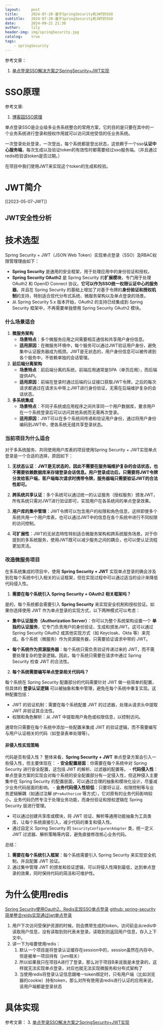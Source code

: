 ```yaml
---
layout:     post
title:      2024-07-20-基于SpringSecurity和JWT的SSO
subtitle:   2024-07-20-基于SpringSecurity和JWT的SSO
date:       2024-09-21 21:30
author:     lily
header-img: img/springSecurity.jpg
catalog:    true
tags:
    - springSecurity
---
```


参考文章：
1. [单点登录SSO解决方案之SpringSecurity+JWT实现](https://juejin.cn/post/6990362572788596749)
# SSO原理
参考文章:
1. [博客园SSO原理](https://www.cnblogs.com/qdhxhz/p/17007958.html)

单点登录SSO是企业级多业务系统整合的常用方案，它的目的是只要在其中的一个业务系统进行登录和授权作用就可以访问其他受信的任业务系统。

一次登录处处登录，一次登出，每个系统都是登出状态，这依赖于一个sso**认证中心服务端**，每次生成以及验证token的有效性时都需要经过sso服务端。（并且通过redis检验该token是否过期。）

在项目中我们使用JWT来实现这个token的生成和校验。


# JWT简介
[[2023-05-07-JWT]]

## JWT安全性分析



# 技术选型

Spring Security + JWT（JSON Web Token）实现单点登录（SSO）及RBAC权限管理理由如下：

- **Spring Security** 是通用的安全框架，用于处理应用中的身份验证和授权。
- **Spring Security OAuth2** 是 Spring Security 的**扩展模块**，专门用于处理 OAuth2 和 OpenID Connect 协议。**它可以作为SSO统一权限认证中心的服务器**。并且在 Spring Security 的基础上增加了对基于令牌的**身份验证和授权机制**的支持，特别适合现代分布式系统、微服务架构以及单点登录的场景。
- 从 Spring Security 5.x 版本开始，OAuth2 的支持已经集成到 Spring Security 框架中，不再需要单独使用 Spring Security OAuth2 模块。

### 什么场景适合
1. **微服务架构**
   - **场景特点**：多个微服务应用之间需要相互通信和共享用户身份信息。
   - **适用原因**：在微服务环境中，每个服务可以通过JWT验证用户身份，避免集中认证服务器成为瓶颈。JWT是无状态的，用户身份信息可以被传递到各个服务中，不依赖单独的会话管理。
2. **前后端分离架构**
   - **场景特点**：前后端分离的系统，前端应用通常是SPA（单页应用），而后端提供API。
   - **适用原因**：前端在登录时通过后端的认证接口获取JWT令牌，之后的每次请求都通过在请求头中带上JWT进行身份验证，无需在后端维护复杂的会话状态。
3. **多系统集成**
   - **场景特点**：不同子系统或应用程序之间共享同一个用户数据库，要求用户在一个系统登录后可以访问其他系统而无需再次登录。
   - **适用原因**：JWT可以在多个系统间传递和验证用户身份，通过将用户身份编码到JWT中，使各系统无缝共享登录状态。

### 当前项目为什么适合
对于多系统服务、共同使用用户库表的项目使用Spring Security + JWT实现单点登录是一个合适的选择，原因如下：

1. **无状态认证**：**JWT是无状态的，因此不需要在服务端维护复杂的会话状态，也不需要依赖数据库来存储登录会话信息。用户登录成功后，只需要将JWT令牌分发给客户端，客户端每次请求时携带令牌，服务器端只需要验证JWT的合法性即可。**
   
2. **跨系统共享认证**：多个系统可以通过统一的认证服务（授权服务）颁发JWT，所有系统只需对JWT进行验证即可，实现用户在各系统间的单点登录效果。

3. **用户库的集中管理**：JWT令牌可以包含用户的权限和角色信息，这样即使多个系统共用一个用户库表，也可以通过JWT中的信息在各个系统中进行不同权限的访问控制。

4. **可扩展性**：JWT的无状态特性特别适合微服务架构和跨系统服务场景。对于你提到的多系统服务，使用JWT既可以减少服务之间的耦合，也可以使认证流程更加灵活。

### 改造微服务项目

在多系统集成的项目中，使用 **Spring Security + JWT** 实现单点登录的确会涉及到在每个系统中引入相关的认证框架，但在实现过程中可以通过适当的设计来降低代码侵入性。

1. **需要在每个系统引入 Spring Security + OAuth2 相关框架吗？**

是的，每个系统都会需要引入 **Spring Security** 来实现安全机制和授权验证。如果你选择使用 JWT 作为单点登录的实现方式，以下两种模式可以考虑：

- **集中认证服务（Authorization Server）**：你可以为整个系统架构设置一个 **单独的认证服务**，它专门负责用户的身份验证、生成和颁发JWT。这可以通过 Spring Security OAuth2 或其他实现方式（如 Keycloak、Okta 等）来完成。各个系统（微服务）作为资源服务器，只需要验证请求中带的 JWT。

- **每个系统作为资源服务器**：每个系统只需负责验证传递过来的 JWT，而不需要处理复杂的登录逻辑。因此，每个系统只需要在请求中通过 Spring Security 检查 JWT 的合法性。
 2. **每个系统需要编写单点登录相关代码吗？**

每个系统在 Spring Security 配置部分的代码需要针对 JWT 做一些简单的配置，但具体的 **登录认证逻辑** 可以被抽象和集中管理，避免在每个系统中重复实现。这种配置包括：

- JWT 的验证机制：需要在每个系统配置 JWT 的过滤器，处理从请求头中提取 JWT 并验证其合法性。
- 权限和角色解析：从 JWT 中提取用户角色或权限信息，以控制访问。

通常你只需要在每个系统中添加一些配置来集成 JWT 的验证逻辑，而不需要编写与用户认证相关的代码（如登录表单处理等）。

#### 非侵入性实现策略

代码是否有侵入性？
	整体来看，**Spring Security + JWT** 单点登录方案会引入一些侵入性，但主要体现在：
	- **安全配置层面**：你需要在每个系统中对 Spring Security 进行安全配置，这包括 JWT 的解析、过滤器的配置等。
	- **代码侵入性**：单点登录方案的实现会对每个系统的安全配置部分有一定侵入性，但这种侵入主要集中在 Spring Security 的配置层面，可以通过合理的抽象和模块化设计，尽量减少业务代码层面的影响。
		- **业务代码侵入性较低**：只要将认证、权限控制等与业务逻辑解耦（如通过注解 `@PreAuthorize` 等方式），它对原有的业务代码影响较小。业务代码仍然专注于处理业务功能，而身份验证和授权逻辑在 Spring Security 层进行管理。


- 可以通过创建共享库或模块，将 JWT 验证、解析等通用功能抽象为工具类库，让每个系统直接引入，减少代码的重复和侵入性。
- 通过自定义 Spring Security 的 `SecurityConfigurerAdapter` 类，统一定义 JWT 过滤器、解析策略等内容，避免直接修改核心业务代码。


总结：
1. **需要在每个系统引入框架**：每个系统需要引入 Spring Security 来实现安全机制，并且配置 JWT 验证。
2. 通过集中管理 JWT 的颁发和验证逻辑，可以将侵入性降到最低，达到单点登录的效果，同时保持代码的简洁和可维护性。


# 为什么使用redis
[Spring Security使用Oauth2、Redis实现SSO单点登录](https://juejin.cn/post/7108700452589404174)
[github: spring-security简单整合reids实现通过jwt单点登录](https://github.com/skyrimal/spring-security-redis-jwt)
1. 用户下次访问受保护资源的时候，则会携带生成的token，访问前会从redis中读取用户信息，没有读取到则代表未登录。读取到则返回用户信息，存入上下文中。
2. 讲一下为啥要使用redis：
	1. 默认一个项目是将登录认证缓存在session中的，session虽然在内存中，但是被单一项目持有（jvm相关）
	2. 所以如果我只在项目A进行了登录，那么对于项目B来说我是未登录的，这样就无法实现单点登录，对应也就无法实现微服务和分布式架构了
	3. 当使用redis将登录认证信息跟唯一token绑定时，只有用户端（比如浏览器的cookie）持有token，那么对所有使用该redis进行认证的应用来说，该用户端都是登录状态

# 具体实现

参考文章：
3. [单点登录SSO解决方案之SpringSecurity+JWT实现](https://juejin.cn/post/6990362572788596749)
